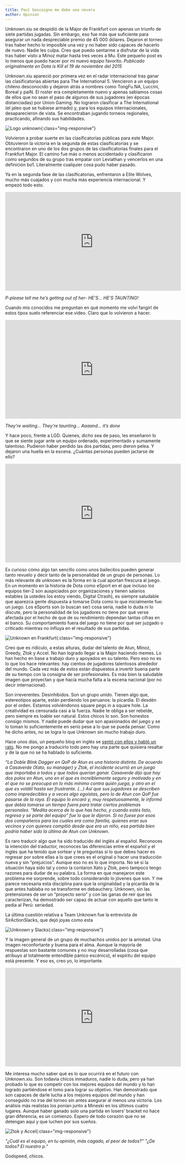 ```yaml
---
title: Paul Gascoigne me debe una nevera
author: Opinion
---
```


Unknown.xiu se despidió de la Major de Frankfurt con apenas un triunfo de siete partidas jugadas. Sin embargo, eso fue más que suficiente para asegurar un nada despreciable premio de 45 000 dólares. Dejaron el torneo tras haber hecho lo imposible una vez y no haber sido capaces de hacerlo de nuevo. Nadie les culpa. Creo que puedo sentarme a disfrutar de la vida tras haber visto a Minoz matar hasta tres veces a Mu. Este pequeño post es lo menos que puedo hacer por mi nuevo equipo favorito. *Publicado originalmente en Dota is Kill el 19 de noviembre del 2015*

Unknown.xiu apareció por primera vez en el radar internacional tras ganar las clasificatorias abiertas para The International 5. Vencieron a un equipo chileno desconocido y dejaron atrás a nombres como TongFu.NA, Luccini, Boreal y paiN. El roster era completamente nuevo y apenas sabíamos cosas de ellos que no sean el paso de algunos de sus jugadores (en épocas distanciadas) por Union Gaming. No lograron clasificar a The International (el jaleo que se hubiese armado) y, para los equipos internacionales, desaparecieron de vista. Se encontraban jugando torneos regionales, practicando, afinando sus habilidades.

![Logo unknown](/images/posts/unklogo.jpg){:class="img-responsive"}

Volvieron a probar suerte en las clasificatorias públicas para este Major. Obtuvieron la victoria en la segunda de estas clasificatorias y se encontraron en uno de los dos grupos de las clasificatorias finales para el Frankfurt Major. El camino fue más o menos accidentado y clasificaron como segundos de su grupo tras empatar con Leviathan y vencerlos en una definición bo1. Literalmente cualquier cosa pudo haber pasado.

Ya en la segunda fase de las clasificatorias, enfrentaron a Elite Wolves, mucho más cuajados y con mucha más experiencia internacional. Y empezó todo esto.

<iframe width="560" height="315" src="https://www.youtube.com/embed/2dBHdQVbC0U" frameborder="0" allow="accelerometer; autoplay; encrypted-media; gyroscope; picture-in-picture" allowfullscreen></iframe>

_P-please tell me he’s getting out of her- HE’S… HE’S TAUNTING!_

Cuando mis conocidos me preguntan en qué momento me volví fangirl de estos tipos suelo referenciar ese video. Claro que lo volvieron a hacer.

<iframe width="560" height="315" src="https://www.youtube.com/embed/WN9zFARmlRA" frameborder="0" allow="accelerometer; autoplay; encrypted-media; gyroscope; picture-in-picture" allowfullscreen></iframe>

_They’re waiting… They’re taunting… Aaaand… it’s done_

Y hace poco, frente a LGD. Quienes, dicho sea de paso, les enseñaron lo que se siente jugar ante un equipo ordenado, experimentado y sumamente talentoso. Pudieron haber perdido las dos partidas, pero dieron pelea. Y dejaron una huella en la escena. ¿Cuántas personas pueden jactarse de ello?

<iframe width="560" height="315" src="https://www.youtube.com/embed/aOZmJ_4k1JY" frameborder="0" allow="accelerometer; autoplay; encrypted-media; gyroscope; picture-in-picture" allowfullscreen></iframe>

Es curioso cómo algo tan sencillo como unos bailecitos pueden generar tanto revuelo y decir tanto de la personalidad de un grupo de personas. Lo más relevante de unknown es la forma en la cual aportan frescura al juego. En un momento en la historia de Dota como eSport en el que incluso los equipos tier-2 son auspiciados por organizaciones y tienen salarios estables (a ustedes los estoy viendo, Digital Ctrash), es siempre saludable que aparezca gente dispuesta a tomarse Dota como lo que inicialmente fue: un juego. Los eSports son (o buscan ser) cosa seria, nadie lo duda ni lo discute, pero la personalidad de los jugadores no tiene por qué verse afectada por el hecho de que de su rendimiento dependan tantas cifras en el banco. Su comportamiento fuera del juego no tiene por qué ser juzgado o criticado mientras no influya en el resultado de sus partidas.

![Unknown en Frankfurt](/images/posts/unkfrank.jpg){:class="img-responsive"}

Creo que es ridículo, a estas alturas, dudar del talento de Atun, Minoz, Greedy, Ztok y Accel. No han logrado llegar a la Major haciendo memes. Lo han hecho en base a trabajo duro y apoyados en su talento. Pero eso no es lo que los hace relevantes: hay cientos de jugadores talentosos alrededor del mundo. Cada vez más de estos están dispuestos a invertir buena parte de su tiempo con la consigna de ser profesionales. Es más bien la saludable imagen que proyectan y que hacía mucha falta a la escena nacional (por no decir internacional).

Son irreverentes. Desinhibidos. Son un grupo unido. Tienen algo que, estereotipos aparte, están perdiendo los peruanos: la picardía. El desdén por el orden. Estamos volviéndonos square pegs in a square hole. La creatividad es censurada casi a la fuerza. Nadie te obliga a ser rebelde, pero siempre es loable ser natural. Estos chicos lo son. Son honestos consigo mismos. Y nadie puede dudar que son apasionados del juego y se lo toman lo suficientemente en serio pese a lo que se pueda pensar. Como he dicho antes, no se logra lo que Unknown sin mucho trabajo duro.

Hace unos días, un pequeño blog en inglés se [sentó con ellos y habló un rato](http://www.26andstupid.com/2015/11/15/knowing-the-unknown-part-1-south-americas-first-dota-major-representative/). No me pongo a traducirlo todo pero hay una parte que quisiera resaltar y de la que no se ha hablado lo suficiente.

_“La Doble Blink Dagger en QoP de Atun es una historia distinta. De acuerdo a Casaverde (Xato, su manager) y Ztok, el incidente ocurrió en un juego que importaba a todos y que todos querían ganar. Casaverde dijo que hay dos polos en Atun, uno en el que es increíblemente seguro y motivado y en el que no se preocupa en lo más mínimo contra quién juega, y otro en el que es volátil hasta ser frustrante. (…) Así que sus jugadores se describen como impredecibles y a veces algo egoístas, pero lo de Atun con QoP fue pasarse de la raya. El equipo lo encaró y, muy respetuosamente, le informó que debía tomarse un tiempo fuera para tratar ciertos problemas personales. “Medita acerca de lo que has hecho, y cuando estés listo, regresa y sé parte del equipo” fue lo que le dijeron. Si no fuese por esos dos compañeros para los cuales era como familia, quienes eran sus vecinos y con quienes compitió desde que era un niño, esa partida bien podría haber sido la última de Atun con Unknown._

Es raro traducir algo que ha sido traducido del inglés al español. Reconoces la intención del traductor, reconoces las diferencias entre el español y el inglés que ha tenido que sortear y te preguntas si lo que debes hacer es regresar por sobre ellas a lo que crees es el original o hacer una traducción nueva y sin “prejuicios”. Aunque eso no es lo que importa. No sé si la situación haya sido tal y como la contaron Xato y Ztok, pero tampoco tengo razones para dudar de su palabra. La forma en que manejaron este problema me sorprende, sobre todo considerando lo jóvenes que son. Y me parece necesaria esta disciplina para que la originalidad y la picardía de la que antes hablaba no se transforme en debauchery. Unknown, sin las pretensiones de ser un “proyecto serio” y con las ganas de reír que les caracterizan, ha demostrado ser capaz de actuar con aquello que tanto le pedía al Perú: seriedad.

La última cuestión relativa a Team Unknown fue la entrevista de SirActionSlacks, que dejó joyas como esta

![Unknown y Slacks](/images/posts/unkslacks.jpg){:class="img-responsive"}

Y la imagen general de un grupo de muchachos unidos por la amistad. Una imagen reconfortante y buena para el alma. Aunque la mayoría de respuestas son bastante comunes y no muy desarrolladas (cosa que atribuyo al totalmente entendible pánico escénico), el espíritu del equipo está presente. Y eso es, creo yo, lo importante.

<iframe width="560" height="315" src="https://www.youtube.com/embed/Wocwy3wte5w" frameborder="0" allow="accelerometer; autoplay; encrypted-media; gyroscope; picture-in-picture" allowfullscreen></iframe>

Me interesa mucho saber qué es lo que ocurrirá en el futuro con Unknown.xiu. Son todavía chicos inmaduros, nadie lo duda, pero ya han probado lo que es competir con los mejores equipos del mundo y lo han logrado partiéndose el lomo para lograr su objetivo. Han demostrado que son capaces de darle lucha a los mejores equipos del mundo y han conseguido no irse del torneo sin antes asegurar al menos una victoria. Los análisis más realistas los ponían junto a Mineski en los últimos cuatro lugares. Aunque haber ganado solo una partida en losers’ bracket no hace gran diferencia, es un comienzo. Espero de todo corazón que no se detengan aquí y que luchen por sus sueños.

![Ztok y Accel](/images/posts/ztok.jpg){:class="img-responsive"}

_"¿Cuál es el equipo, en tu opinión, más cagado, el peor de todos?"_
_"¿De todos? El nuestro p."_

Godspeed, chicos.